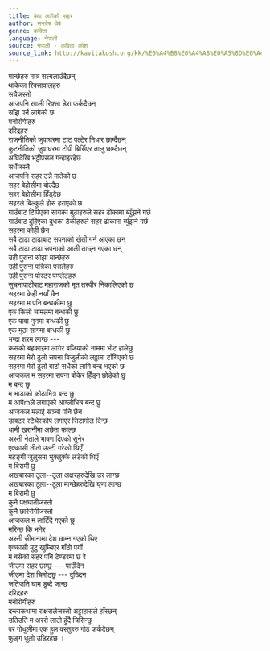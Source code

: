 ```yaml
---
title: बेथा लागेको सहर
author: सन्तोष थेबे
genre: कविता
language: नेपाली
source: नेपाली - कविता कोश
source_link: http://kavitakosh.org/kk/%E0%A4%B8%E0%A4%A8%E0%A5%8D%E0%A4%A4%E0%A5%8B%E0%A4%B7_%E0%A4%A5%E0%A5%87%E0%A4%AC%E0%A5%87
---
```


मान्छेहरु मात्र सल्बलाउँदैछन्  
थाकेका रिक्सावालहरु  
सधैजस्तो  
आजपनि खाली रिक्सा डेरा फर्कदैछन्  
साँझ पर्न लागेको छ  
मनोरोगीहरु  
दरिद्रहरु  
राजनीतिको जुवाघरमा टाट पल्टेर निधार छाम्दैछन्  
कुटनीतिको जुवाघरमा टोपी बिर्सिएर तालु छाम्दैछन्  
अघिदेखि भट्टीपसल गन्हाइरहेछ  
सधैँजस्तै  
आजपनि सहर टन्नै मातेको छ  
सहर बेहोसीमा बोल्दैछ  
सहर बेहोसीमा हिँड्दैछ  
सहरले बिल्कुलै होस हराएको छ  
गाउँबाट टिपिएका सागका मुठाहरुले सहर ढोकामा ब्युँझने गर्छ  
गाउँबाट दुहिएका दुधका ठेकीहरुले सहर ढोकामा ब्युँझने गर्छ  
सहरमा कोही छैन  
सबै टाढा टाढाबाट सपनाको खेती गर्न आएका छन्  
सबै टाढा टाढा सपनाको आली ताछ्न गएका छन्  
उही पुराना सोझा मान्छेहरु  
उही पुराना पत्रिका पसलेहरु  
उही पुराना पोस्टर पम्प्लेटहरु  
सुचनापाटीबाट महाराजको मृत तस्वीर निकालिएको छ  
सहरमा केही नयाँ छैन  
सहरमा म पनि बन्धकीमा छु  
एक किलो चामलमा बन्धकी छु  
एक पावा नुनमा बन्धकी छु  
एक मुठा सागमा बन्धकी छु  
भन्दा शरम लाग्छ ---  
कसको बहकाइमा लागेर बजियाको नाममा भोट हालेछु  
सहरमा मेरो ठुलो सपना बिजुलीको लठ्ठामा टाँगिएको छ  
सहरमा मेरो ठुलो बाटो सधैको लागि बन्द भएको छ  
आजकल म सहरमा सपना बोकेर हिँड्न छोडेको छु  
म बन्द छु  
म भाडाको कोठाभित्र बन्द छु  
म आपैmले लगाएको आग्लोभित्र बन्द छु  
आजकल मलाई सञ्चो पनि छैन  
डाक्टर स्टेथेस्कोप लगाएर सिटामोल दिन्छ  
धामी खरानीमा अछेता फाल्छ  
अस्ती नेताले भाषण दिएको सुनेर  
एक्कासी तीतो उल्टी गरेको थिएँ  
महङ्गी जुलुसमा भुक्लुक्कै लडेको थिएँ  
म बिरामी छु  
अखबारका ठूला--ठूला अक्षरहरुदेखि डर लाग्छ  
अखबारका ठूला--ठूला मान्छेहरुदेखि घृणा लाग्छ  
म बिरामी छु  
कुनै पक्षघातीजस्तो  
कुनै छारेरोगीजस्तो  
आजकल म लाटिँदै गएको छु  
मरिन्छ कि भनेर  
अस्ती सीमानामा देश छाम्न गएको थिए  
एक्कासी मुटु खुम्चिएर गाँठो पर्यो  
म बसेको सहर पनि टेण्डरमा छ रे  
जीउमा सहर छाम्छु --- पाउँदिन  
जीउमा देश चिमोट्छु --- दुख्दिन  
जतिजति घाम डुब्दै जान्छ  
दरिद्रहरु  
मनोरोगीहरु  
दन्त्यकथामा राक्षसलेजस्तो अट्टाहासले हाँस्छन्  
उतिउति म अररो लाटो हुँदै चिसिन्छु  
पर गोधुलीमा एक हुल वस्तुहरु गोठ फर्कदैछन्  
फुङ्ग धुलो उडिरहेछ ।
